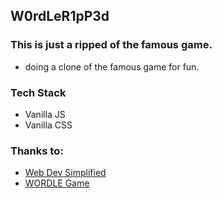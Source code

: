 ## W0rdLeR1pP3d

### This is just a ripped of the famous game.
- doing a clone of the famous game for fun.
### Tech Stack
- Vanilla JS
- Vanilla CSS

### Thanks to:
- [Web Dev Simplified](https://www.youtube.com/channel/UCFbNIlppjAuEX4znoulh0Cw)
- [WORDLE Game](https://www.nytimes.com/games/wordle/index.html)
